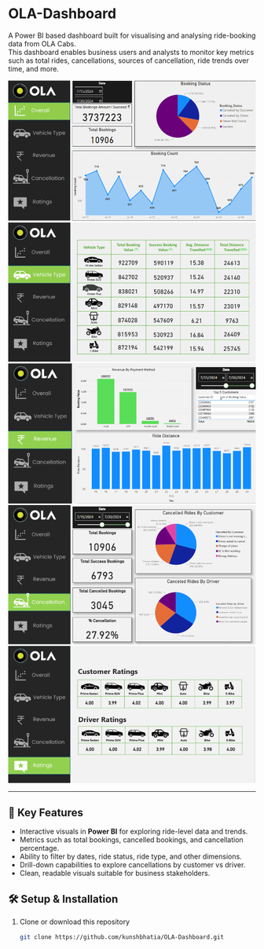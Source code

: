 # OLA-Dashboard

A Power BI based dashboard built for visualising and analysing ride-booking data from OLA Cabs.  
This dashboard enables business users and analysts to monitor key metrics such as total rides, cancellations, sources of cancellation, ride trends over time, and more.

![First Slide](Dashboards/Dashboards/main/d1.png)
![Second Slide](Dashboards/Dashboards/main/d2.png)
![Third Slide](Dashboards/Dashboards/main/d3.png)
![Fourth Slide](Dashboards/Dashboards/main/d4.png)
![Fifth Slide](Dashboards/Dashboards/main/d5.png)

---

## 🚀 Key Features

- Interactive visuals in **Power BI** for exploring ride-level data and trends.  
- Metrics such as total bookings, cancelled bookings, and cancellation percentage.  
- Ability to filter by dates, ride status, ride type, and other dimensions.  
- Drill-down capabilities to explore cancellations by customer vs driver.  
- Clean, readable visuals suitable for business stakeholders.

## 🛠 Setup & Installation

1. Clone or download this repository  
   ```bash
   git clone https://github.com/kunshbhatia/OLA-Dashboard.git
